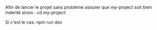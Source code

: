 Afin de lancer le projet sans problème assurer que my-project soit bien indenté sinon : cd my-project

Si c'est le cas: npm run dev 

